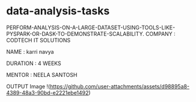 # data-analysis-tasks
PERFORM-ANALYSIS-ON-A-LARGE-DATASET-USING-TOOLS-LIKE-PYSPARK-OR-DASK-TO-DEMONSTRATE-SCALABILITY.
COMPANY : CODTECH IT SOLUTIONS

NAME : karri navya


DURATION : 4 WEEKS

MENTOR : NEELA SANTOSH

OUTPUT Image
!(https://github.com/user-attachments/assets/d98895a8-4389-48a3-90bd-e2221ebe1492)
